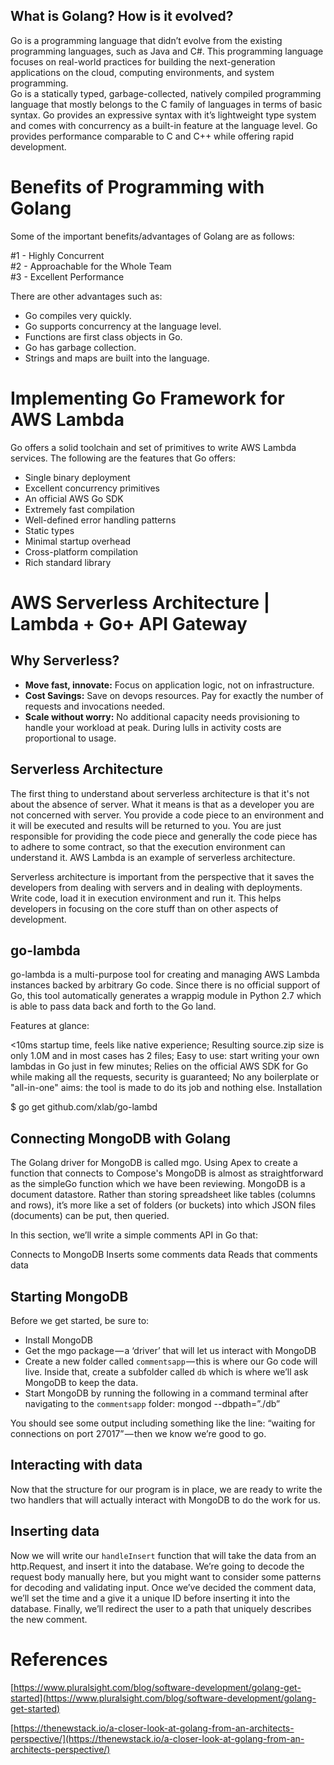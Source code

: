 ## What is Golang? How is it evolved?

Go is a programming language that didn’t evolve from the existing programming languages, such as Java and C#. This programming language focuses on real-world practices for building the next-generation applications on the cloud, computing environments, and system programming.  
Go is a statically typed, garbage-collected, natively compiled programming language that mostly belongs to the C family of languages in terms of basic syntax. Go provides an expressive syntax with it’s lightweight type system and comes with concurrency as a built-in feature at the language level. Go provides performance comparable to C and C++ while offering rapid development.

# Benefits of Programming with Golang

Some of the important benefits/advantages of Golang are as follows:

#1 - Highly Concurrent  
#2 - Approachable for the Whole Team  
#3 - Excellent Performance

There are other advantages such as: 
* Go compiles very quickly.
* Go supports concurrency at the language level.
* Functions are first class objects in Go.
* Go has garbage collection.
* Strings and maps are built into the language. 

# Implementing Go Framework for AWS Lambda

Go offers a solid toolchain and set of primitives to write AWS Lambda services. The following are the features that Go offers:

- Single binary deployment
- Excellent concurrency primitives
- An official AWS Go SDK
- Extremely fast compilation
- Well-defined error handling patterns
- Static types
- Minimal startup overhead
- Cross-platform compilation
- Rich standard library

# AWS Serverless Architecture | Lambda + Go+ API Gateway

## Why Serverless?  

- <b>Move fast, innovate:</b> Focus on application logic, not on infrastructure.  
- <b>Cost Savings:</b> Save on devops resources. Pay for exactly the number of requests and invocations needed.  
- <b>Scale without worry:</b> No additional capacity needs provisioning to handle your workload at peak. During lulls in activity costs are proportional to usage.

## Serverless Architecture

The first thing to understand about serverless architecture is that it's not about the absence of server. What it means is that as a developer you are not concerned with server. You provide a code piece to an environment and it will be executed and results will be returned to you. You are just responsible for providing the code piece and generally the code piece has to adhere to some contract, so that the execution environment can understand it. AWS Lambda is an example of serverless architecture.  

Serverless architecture is important from the perspective that it saves the developers from dealing with servers and in dealing with deployments. Write code, load it in execution environment and run it. This helps developers in focusing on the core stuff than on other aspects of development.


## go-lambda

go-lambda is a multi-purpose tool for creating and managing AWS Lambda instances backed by arbitrary Go code. Since there is no official support of Go, this tool automatically generates a wrappig module in Python 2.7 which is able to pass data back and forth to the Go land.

Features at glance:

<10ms startup time, feels like native experience;
Resulting source.zip size is only 1.0M and in most cases has 2 files;
Easy to use: start writing your own lambdas in Go just in few minutes;
Relies on the official AWS SDK for Go while making all the requests, security is guaranteed;
No any boilerplate or "all-in-one" aims: the tool is made to do its job and nothing else. 
Installation

$ go get github.com/xlab/go-lambd

## Connecting MongoDB with Golang

The Golang driver for MongoDB is called mgo. Using Apex to create a function that connects to Compose's MongoDB is almost as straightforward as the simpleGo function which we have been reviewing. 
MongoDB is a document datastore. Rather than storing spreadsheet like tables (columns and rows), it’s more like a set of folders (or buckets) into which JSON files (documents) can be put, then queried.

In this section, we’ll write a simple comments API in Go that:

Connects to MongoDB
Inserts some comments data
Reads that comments data

## Starting MongoDB

Before we get started, be sure to:
- Install MongoDB  
- Get the mgo package — a ‘driver’ that will let us interact with MongoDB  
- Create a new folder called `commentsapp` — this is where our Go code will live. Inside that, create a subfolder called `db` which is where we’ll ask MongoDB to keep the data.  
- Start MongoDB by running the following in a command terminal after navigating to the `commentsapp` folder:
mongod --dbpath=”./db”

You should see some output including something like the line: “waiting for connections on port 27017” — then we know we’re good to go.

## Interacting with data
Now that the structure for our program is in place, we are ready to write the two handlers that will actually interact with MongoDB to do the work for us.

## Inserting data
Now we will write our `handleInsert` function that will take the data from an http.Request, and insert it into the database. We’re going to decode the request body manually here, but you might want to consider some patterns for decoding and validating input. Once we’ve decided the comment data, we’ll set the time and a give it a unique ID before inserting it into the database. Finally, we’ll redirect the user to a path that uniquely describes the new comment.




# References

[https://www.pluralsight.com/blog/software-development/golang-get-started](https://www.pluralsight.com/blog/software-development/golang-get-started)

[https://thenewstack.io/a-closer-look-at-golang-from-an-architects-perspective/](https://thenewstack.io/a-closer-look-at-golang-from-an-architects-perspective/)

